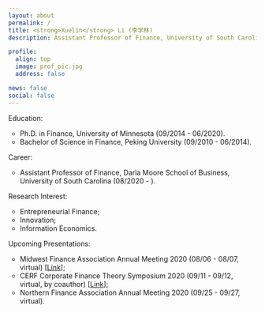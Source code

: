 ```yaml
---
layout: about
permalink: /
title: <strong>Xuelin</strong> Li (李学林)
description: Assistant Professor of Finance, University of South Carolina.<br/>CV <a href="https://www.dropbox.com/s/snhfjm31v9mto3g/CV_Xuelin.pdf?dl=0" target="_blank">Curriculum Vitae</a>.<br/>Contact <a href="mailto:xuelin.li@moore.sc.edu">xuelin.li[at]moore.sc.edu</a>; <a href="https://twitter.com/XuelinLester"> @XuelinLester</a> <br/>First Name Pronounciation: English <audio controls src="/media/xuelin.mp3"> shu-e-lin </audio>.

profile:
  align: top
  image: prof_pic.jpg
  address: false

news: false
social: false
---
```


Education:
<ul>
<li style="list-style-type:circle;font-size:14px">Ph.D. in Finance, University of Minnesota (09/2014 - 06/2020).</li>
<li style="list-style-type:circle;font-size:14px">Bachelor of Science in Finance, Peking University (09/2010 - 06/2014).</li>
</ul>

Career:
<ul>
<li style="list-style-type:circle;font-size:14px">Assistant Professor of Finance, Darla Moore School of Business, University of South Carolina (08/2020 - ).</li>
</ul>

Research Interest:
<ul>
<li style="list-style-type:circle;font-size:14px">Entrepreneurial Finance;</li>
<li style="list-style-type:circle;font-size:14px">Innovation;</li>
<li style="list-style-type:circle;font-size:14px">Information Economics.</li>
</ul>

Upcoming Presentations:
<ul>
<li style="list-style-type:circle;font-size:14px">Midwest Finance Association Annual Meeting 2020 (08/06 - 08/07, virtual) [<a href="https://www.openconf.org/MidwestFinance2020/modules/request.php?module=oc_program&action=summary.php&id=404" target="_blank">Link</a>];</li>
<li style="list-style-type:circle;font-size:14px">CERF Corporate Finance Theory Symposium 2020 (09/11 - 09/12, virtual, by coauthor) [<a href="https://www.cerf.cam.ac.uk/cerf-events/CERF%20Conferences/cambridge-corporate-finance-theory-symposium-2020" target="_blank">Link</a>];</li>
<li style="list-style-type:circle;font-size:14px">Northern Finance Association Annual Meeting 2020 (09/25 - 09/27, virtual).</li>
</ul>